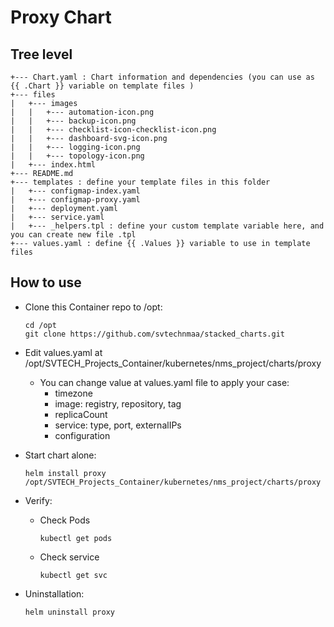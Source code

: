 # Proxy Chart

## Tree level

```
+--- Chart.yaml : Chart information and dependencies (you can use as {{ .Chart }} variable on template files )
+--- files
|   +--- images
|   |   +--- automation-icon.png
|   |   +--- backup-icon.png
|   |   +--- checklist-icon-checklist-icon.png
|   |   +--- dashboard-svg-icon.png
|   |   +--- logging-icon.png
|   |   +--- topology-icon.png
|   +--- index.html
+--- README.md
+--- templates : define your template files in this folder
|   +--- configmap-index.yaml
|   +--- configmap-proxy.yaml
|   +--- deployment.yaml
|   +--- service.yaml
|   +--- _helpers.tpl : define your custom template variable here, and you can create new file .tpl
+--- values.yaml : define {{ .Values }} variable to use in template files
```

## How to use

- Clone this Container repo to /opt:
    ```
    cd /opt
    git clone https://github.com/svtechnmaa/stacked_charts.git

- Edit values.yaml at /opt/SVTECH_Projects_Container/kubernetes/nms_project/charts/proxy
    - You can change value at values.yaml file to apply your case:
        - timezone
        - image: registry, repository, tag
        - replicaCount
        - service: type, port, externalIPs
        - configuration
- Start chart alone:
    ```
    helm install proxy /opt/SVTECH_Projects_Container/kubernetes/nms_project/charts/proxy
    ```

- Verify:
    - Check Pods
        ```
        kubectl get pods
        ```
    - Check service
        ```
        kubectl get svc
        ```

- Uninstallation:
    ```
    helm uninstall proxy
    ```

